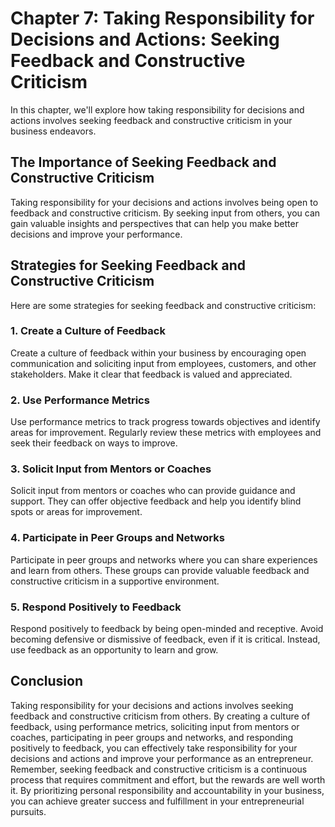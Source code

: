 Chapter 7: Taking Responsibility for Decisions and Actions: Seeking Feedback and Constructive Criticism
=======================================================================================================

In this chapter, we'll explore how taking responsibility for decisions and actions involves seeking feedback and constructive criticism in your business endeavors.

The Importance of Seeking Feedback and Constructive Criticism
-------------------------------------------------------------

Taking responsibility for your decisions and actions involves being open to feedback and constructive criticism. By seeking input from others, you can gain valuable insights and perspectives that can help you make better decisions and improve your performance.

Strategies for Seeking Feedback and Constructive Criticism
----------------------------------------------------------

Here are some strategies for seeking feedback and constructive criticism:

### 1. Create a Culture of Feedback

Create a culture of feedback within your business by encouraging open communication and soliciting input from employees, customers, and other stakeholders. Make it clear that feedback is valued and appreciated.

### 2. Use Performance Metrics

Use performance metrics to track progress towards objectives and identify areas for improvement. Regularly review these metrics with employees and seek their feedback on ways to improve.

### 3. Solicit Input from Mentors or Coaches

Solicit input from mentors or coaches who can provide guidance and support. They can offer objective feedback and help you identify blind spots or areas for improvement.

### 4. Participate in Peer Groups and Networks

Participate in peer groups and networks where you can share experiences and learn from others. These groups can provide valuable feedback and constructive criticism in a supportive environment.

### 5. Respond Positively to Feedback

Respond positively to feedback by being open-minded and receptive. Avoid becoming defensive or dismissive of feedback, even if it is critical. Instead, use feedback as an opportunity to learn and grow.

Conclusion
----------

Taking responsibility for your decisions and actions involves seeking feedback and constructive criticism from others. By creating a culture of feedback, using performance metrics, soliciting input from mentors or coaches, participating in peer groups and networks, and responding positively to feedback, you can effectively take responsibility for your decisions and actions and improve your performance as an entrepreneur. Remember, seeking feedback and constructive criticism is a continuous process that requires commitment and effort, but the rewards are well worth it. By prioritizing personal responsibility and accountability in your business, you can achieve greater success and fulfillment in your entrepreneurial pursuits.


